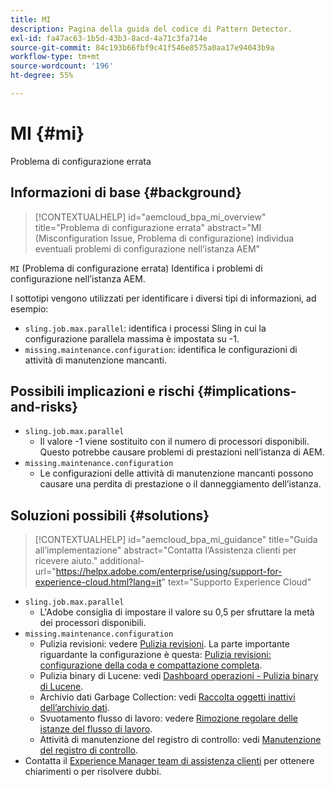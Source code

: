 ```yaml
---
title: MI
description: Pagina della guida del codice di Pattern Detector.
exl-id: fa47ac63-1b5d-43b3-8acd-4a71c3fa714e
source-git-commit: 84c193b66fbf9c41f546e8575a0aa17e94043b9a
workflow-type: tm+mt
source-wordcount: '196'
ht-degree: 55%

---
```


# MI {#mi}

Problema di configurazione errata

## Informazioni di base {#background}

>[!CONTEXTUALHELP]
>id="aemcloud_bpa_mi_overview"
>title="Problema di configurazione errata"
>abstract="MI (Misconfiguration Issue, Problema di configurazione) individua eventuali problemi di configurazione nell’istanza AEM"

`MI` (Problema di configurazione errata) Identifica i problemi di configurazione nell’istanza AEM.

I sottotipi vengono utilizzati per identificare i diversi tipi di informazioni, ad esempio:

* `sling.job.max.parallel`: identifica i processi Sling in cui la configurazione parallela massima è impostata su -1.
* `missing.maintenance.configuration`: identifica le configurazioni di attività di manutenzione mancanti.

## Possibili implicazioni e rischi {#implications-and-risks}

* `sling.job.max.parallel`
   * Il valore -1 viene sostituito con il numero di processori disponibili. Questo potrebbe causare problemi di prestazioni nell’istanza di AEM.
* `missing.maintenance.configuration`
   * Le configurazioni delle attività di manutenzione mancanti possono causare una perdita di prestazione o il danneggiamento dell’istanza.

## Soluzioni possibili {#solutions}

>[!CONTEXTUALHELP]
>id="aemcloud_bpa_mi_guidance"
>title="Guida all’implementazione"
>abstract="Contatta l’Assistenza clienti per ricevere aiuto."
>additional-url="https://helpx.adobe.com/enterprise/using/support-for-experience-cloud.html?lang=it" text="Supporto Experience Cloud"

* `sling.job.max.parallel`
   * L&#39;Adobe consiglia di impostare il valore su 0,5 per sfruttare la metà dei processori disponibili.
* `missing.maintenance.configuration`
   * Pulizia revisioni: vedere [Pulizia revisioni](https://experienceleague.adobe.com/en/docs/experience-manager-65/content/implementing/deploying/deploying/revision-cleanup). La parte importante riguardante la configurazione è questa: [Pulizia revisioni: configurazione della coda e compattazione completa](https://experienceleague.adobe.com/en/docs/experience-manager-65/content/implementing/deploying/deploying/revision-cleanup).
   * Pulizia binary di Lucene: vedi [Dashboard operazioni - Pulizia binary di Lucene](https://experienceleague.adobe.com/en/docs/experience-manager-65/content/sites/administering/operations/operations-dashboard#lucene-binaries-cleanup).
   * Archivio dati Garbage Collection: vedi [Raccolta oggetti inattivi dell’archivio dati](https://experienceleague.adobe.com/en/docs/experience-manager-65/content/sites/administering/operations/data-store-garbage-collection).
   * Svuotamento flusso di lavoro: vedere [Rimozione regolare delle istanze del flusso di lavoro](https://experienceleague.adobe.com/en/docs/experience-manager-65/content/sites/administering/operations/workflows-administering#regular-purging-of-workflow-instances).
   * Attività di manutenzione del registro di controllo: vedi [Manutenzione del registro di controllo](https://experienceleague.adobe.com/en/docs/experience-manager-65/content/sites/administering/operations/operations-audit-log).
* Contatta il [Experience Manager team di assistenza clienti](https://helpx.adobe.com/it/enterprise/using/support-for-experience-cloud.html) per ottenere chiarimenti o per risolvere dubbi.
